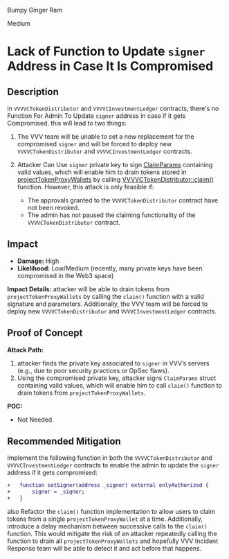 Bumpy Ginger Ram

Medium

# Lack of Function to Update `signer` Address in Case It Is Compromised

## Description  

in `VVVVCTokenDistributor` and `VVVVCInvestmentLedger` contracts, there's no Function For Admin To Update `signer` address in case if it gets Compromised. this will lead to two things:

1. The VVV team will be unable to set a new replacement for the compromised `signer` and will be forced to deploy new `VVVVCTokenDistributor` and `VVVVCInvestmentLedger` contracts.
2. Attacker Can Use `signer` private key to sign [ClaimParams](https://github.com/sherlock-audit/2024-11-vvv-exchange-update/blob/1791f41b310489aaa66de349ef1b9e4bd331f14b/vvv-platform-smart-contracts/contracts/vc/VVVVCTokenDistributor.sol#L36-L54) containing valid values, which will enable him to drain tokens stored in [projectTokenProxyWallets](https://github.com/sherlock-audit/2024-11-vvv-exchange-update/blob/1791f41b310489aaa66de349ef1b9e4bd331f14b/vvv-platform-smart-contracts/contracts/vc/VVVVCTokenDistributor.sol#L49) by calling [VVVVCTokenDistributor::claim()](https://github.com/sherlock-audit/2024-11-vvv-exchange-update/blob/1791f41b310489aaa66de349ef1b9e4bd331f14b/vvv-platform-smart-contracts/contracts/vc/VVVVCTokenDistributor.sol#L102-L145) function. However, this attack is only feasible if:
   
   - The approvals granted to the `VVVVCTokenDistributor` contract have not been revoked.
   - The admin has not paused the claiming functionality of the `VVVVCTokenDistributor` contract.

## Impact  

- **Damage:** High
- **Likelihood:** Low/Medium (recently, many private keys have been compromised in the Web3 space)
  
**Impact Details:** attacker will be able to drain tokens from `projectTokenProxyWallets` by calling the `claim()` function with a valid signature and parameters. Additionally, the VVV team will be forced to deploy new `VVVVCTokenDistributor` and `VVVVCInvestmentLedger` contracts.

## Proof of Concept  

**Attack Path:**

1. attacker finds the private key associated to `signer` in VVV’s servers (e.g., due to poor security practices or OpSec flaws).
2. Using the compromised private key, attacker signs `ClaimParams` struct containing valid values, which will enable him to call `claim()` function to drain tokens from `projectTokenProxyWallets`.

**POC:**

- Not Needed.

## Recommended Mitigation  

Implement the following function in both the `VVVVCTokenDistributor` and `VVVVCInvestmentLedger` contracts to enable the admin to update the `signer` address if it gets compromised:

```diff
+   function setSigner(address _signer) external onlyAuthorized {
+       signer = _signer;
+   }
```

also Refactor the `claim()` function implementation to allow users to claim tokens from a single `projectTokenProxyWallet` at a time. Additionally, introduce a delay mechanism between successive calls to the `claim()` function. This would mitigate the risk of an attacker repeatedly calling the function to drain all `projectTokenProxyWallets` and hopefully VVV Incident Response team will be able to detect it and act before that happens.